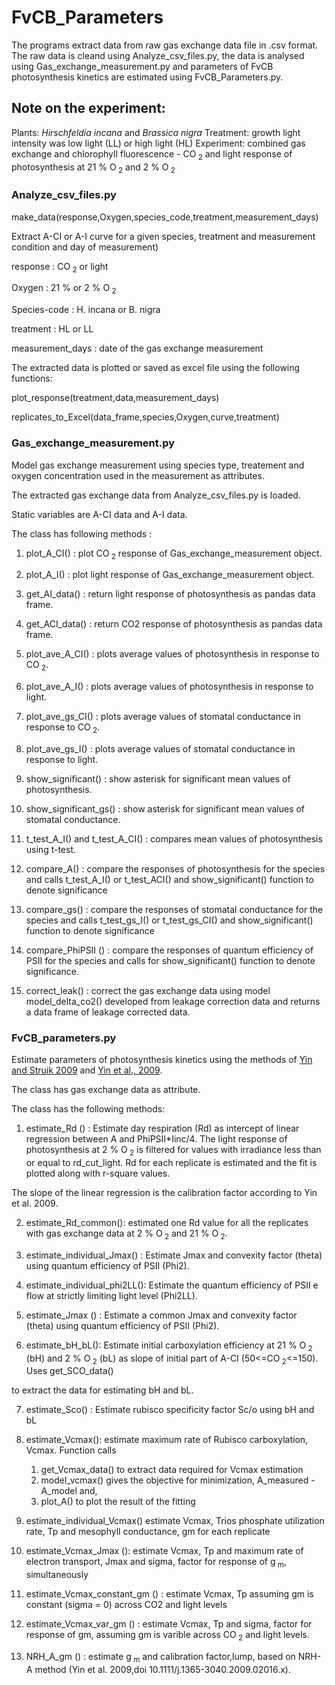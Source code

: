 # FvCB_Parameters
The programs extract data from raw gas exchange data file in .csv format. The raw data is cleand using Analyze_csv_files.py, the data is analysed using Gas_exchange_measurement.py 
and parameters of FvCB photosynthesis kinetics are estimated using FvCB_Parameters.py. 

## Note on the experiment: 
Plants: _Hirschfeldia_ _incana_ and _Brassica_ _nigra_
Treatment: growth light intensity was low light (LL) or high light (HL)
Experiment: combined gas exchange and chlorophyll fluorescence - CO<sub> 2</sub> and light response of photosynthesis at 21 % O<sub> 2</sub> and 2 % O<sub> 2</sub>

### Analyze_csv_files.py

make_data(response,Oxygen,species_code,treatment,measurement_days)

Extract A-CI or A-I curve for a given species, treatment and  measurement condition and day of measurement)
 
response : CO<sub> 2</sub> or light

Oxygen : 21 % or 2 % O<sub> 2</sub>

Species-code : H. incana or B. nigra

treatment : HL or LL

measurement_days :  date of the gas exchange measurement

The extracted data is plotted or saved as excel file using the following functions:

plot_response(treatment,data,measurement_days)

replicates_to_Excel(data_frame,species,Oxygen,curve,treatment)


### Gas_exchange_measurement.py


Model gas exchange measurement using species type, treatement and oxygen concentration used in the measurement as attributes.

The extracted gas exchange data from Analyze_csv_files.py is loaded.

Static variables are A-CI data and A-I data.

The class has following methods : 

1. plot_A_CI() : plot CO<sub> 2</sub> response of Gas_exchange_measurement object.

2. plot_A_I() : plot light response of Gas_exchange_measurement object.

3. get_AI_data() : return light response of photosynthesis as pandas data frame.

4. get_ACI_data() : return CO2 response of photosynthesis as pandas data frame.

5. plot_ave_A_CI() : plots average values of photosynthesis in response to CO<sub> 2</sub>.

6. plot_ave_A_I() : plots average values of photosynthesis in response to light.

7. plot_ave_gs_CI() : plots average values of stomatal conductance in response to CO<sub> 2</sub>.

8. plot_ave_gs_I() : plots average values of stomatal conductance in response to light.

9. show_significant() : show asterisk for significant mean values of photosynthesis.

10. show_significant_gs() : show asterisk for significant mean values of stomatal conductance.

11. t_test_A_I() and t_test_A_CI() : compares mean values of photosynthesis using t-test.

11. compare_A() :  compare the responses of photosynthesis for the species and calls t_test_A_I() or t_test_ACI() and show_significant() function to denote significance

12. compare_gs() :  compare the responses of stomatal conductance for the species and calls t_test_gs_I() or t_test_gs_CI() and show_significant() function to denote significance

13. compare_PhiPSII () : compare the responses of quantum efficiency of PSII for the species and calls for show_significant() function to denote significance.

14. correct_leak() : correct the gas exchange data using model model_delta_co2() developed from leakage correction data and returns a data frame of leakage corrected data.


### FvCB_parameters.py

Estimate parameters of photosynthesis kinetics using the methods of [Yin and Struik 2009](10.1111/j.1365-3040.2009.02016.x) and [Yin et al., 2009](10.1111/j.1365-3040.2009.01934.x).

The class has gas exchange data as attribute.

The class has the following methods:

1. estimate_Rd () : Estimate day respiration (Rd) as intercept of linear regression between A and PhiPSII*Iinc/4. The light response of photosynthesis at 2 % O<sub> 2</sub> is filtered for values with irradiance less than or equal to rd_cut_light. Rd for each replicate is estimated and the fit is plotted along with r-square values. 

The slope of the linear regression is the calibration factor according to Yin et al. 2009. 

2. estimate_Rd_common(): estimated one Rd value for all the replicates with gas exchange data at 2 % O<sub> 2</sub> and 21 % O<sub> 2</sub>.

3. estimate_individual_Jmax() : Estimate Jmax and convexity factor (theta) using quantum efficiency of PSII (Phi2).

4. estimate_individual_phi2LL(): Estimate the quantum efficiency of PSII e flow at strictly limiting light level (Phi2LL).

5. estimate_Jmax () : Estimate a common Jmax and convexity factor (theta) using quantum efficiency of PSII (Phi2).

6. estimate_bH_bL(): Estimate initial carboxylation efficiency at 21 % O<sub> 2</sub> (bH) and 2 % O<sub> 2</sub> (bL) as slope of initial part of A-CI (50<=CO<sub> 2</sub><=150). Uses get_SCO_data()

to extract the data for estimating bH and bL.

7. estimate_Sco() : Estimate rubisco specificity factor Sc/o using bH and bL 

8. estimate_Vcmax(): estimate maximum rate of Rubisco carboxylation, Vcmax. Function calls 
    1. get_Vcmax_data() to extract data required for Vcmax estimation
    2. model_vcmax() gives the objective for minimization, A_measured - A_model and,
    3. plot_A() to plot the result of the fitting
    
9. estimate_individual_Vcmax() estimate Vcmax, Trios phosphate utilization rate, Tp and mesophyll conductance, gm for each replicate

10. estimate_Vcmax_Jmax ():  estimate Vcmax,  Tp and maximum rate of electron transport, Jmax and sigma, factor for response of g<sub> m</sub>, simultaneously

11. estimate_Vcmax_constant_gm () :  estimate Vcmax, Tp assuming gm is constant (sigma = 0) across CO2 and light levels

12. estimate_Vcmax_var_gm () : estimate Vcmax, Tp and sigma, factor for response of gm, assuming gm is varible across CO<sub> 2</sub> and light levels.

13. NRH_A_gm () : estimate g<sub> m</sub> and calibration factor,lump, based on NRH-A method (Yin et al. 2009,doi 10.1111/j.1365-3040.2009.02016.x). 



